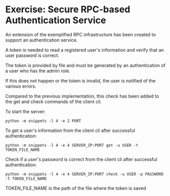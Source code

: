# Exercise: Secure RPC-based Authentication Service

An extension of the exemplified RPC infrastructure has been created to support an authentication service.

A token is needed to read a registered user's information and verify that an user password is correct.

The token is provided by file and must be generated by an authentication of a user who has the admin role.

If this does not happen or the token is invalid, the user is notified of the various errors.

Compared to the previous implementation, this check has been added to the get and check commands of the client cli.

To start the server:

``` python -m snippets -l 4 -e 2 PORT ```

To get a user's information from the client cli after successful authentication:

``` python -m snippets -l 4 -e 4 SERVER_IP:PORT get -u USER -t TOKEN_FILE_NAME ```

Check if a user's password is correct from the client cli after successful authentication:

``` python -m snippets -l 4 -e 4 SERVER_IP:PORT check -u USER -p PASSWORD -t TOKEN_FILE_NAME ```

TOKEN_FILE_NAME is the path of the file where the token is saved
